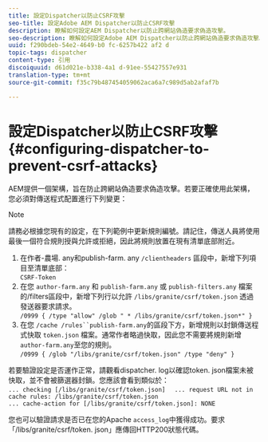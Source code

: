 ```yaml
---
title: 設定Dispatcher以防止CSRF攻擊
seo-title: 設定Adobe AEM Dispatcher以防止CSRF攻擊
description: 瞭解如何設定AEM Dispatcher以防止跨網站偽造要求偽造攻擊。
seo-description: 瞭解如何設定Adobe AEM Dispatcher以防止跨網站偽造要求偽造攻擊。
uuid: f290bdeb-54e2-4649-b0 fc-6257b422 af2 d
topic-tags: dispatcher
content-type: 引用
discoiquuid: d61d021e-b338-4a1 d-91ee-55427557e931
translation-type: tm+mt
source-git-commit: f35c79b487454059062aca6a7c989d5ab2afaf7b

---
```



# 設定Dispatcher以防止CSRF攻擊{#configuring-dispatcher-to-prevent-csrf-attacks}

AEM提供一個架構，旨在防止跨網站偽造要求偽造攻擊。若要正確使用此架構，您必須對傳送程式配置進行下列變更：

>[!NOTE]
>
>請務必根據您現有的設定，在下列範例中更新規則編號。請記住，傳送人員將使用最後一個符合規則授與允許或拒絕，因此將規則放置在現有清單底部附近。

1. 在作者-農場. any和publish-farm. any `/clientheaders` 區段中，新增下列項目至清單底部：\
   `CSRF-Token`
1. 在您 `author-farm.any` 和 `publish-farm.any` 或 `publish-filters.any` 檔案的/filters區段中，新增下列行以允許 `/libs/granite/csrf/token.json` 透過發送器要求請求。\
   `/0999 { /type "allow" /glob " * /libs/granite/csrf/token.json*" }`
1. 在您 `/cache /rules``publish-farm.any`的區段下方，新增規則以封鎖傳送程式快取 `token.json` 檔案。通常作者略過快取，因此您不需要將規則新增 `author-farm.any`至您的規則。\
   `/0999 { /glob "/libs/granite/csrf/token.json" /type "deny" }`

若要驗證設定是否運作正常，請觀看dispatcher. log以確認token. json檔案未被快取，並不會被篩選器封鎖。您應該會看到類似於：\
`... checking [/libs/granite/csrf/token.json]  `
`... request URL not in cache rules: /libs/granite/csrf/token.json`\
`... cache-action for [/libs/granite/csrf/token.json]: NONE`

您也可以驗證請求是否已在您的Apache `access_log`中獲得成功。要求「/libs/granite/csrf/token. json」應傳回HTTP200狀態代碼。
